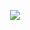 <p align="center"><a href="https://terabyte.af" target="_blank"><img src="https://terabyte.af/wp-content/uploads/2021/01/logo-200.png"></a></p>


